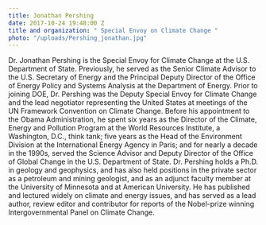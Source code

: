 ```yaml
---
title: Jonathan Pershing
date: 2017-10-24 19:48:00 Z
title and organization: " Special Envoy on Climate Change "
photo: "/uploads/Pershing_jonathan.jpg"
---
```


Dr. Jonathan Pershing is the Special Envoy for Climate Change at the U.S. Department of State. Previously, he served as the Senior Climate Advisor to the U.S. Secretary of Energy and the Principal Deputy Director of the Office of Energy Policy and Systems Analysis at the Department of Energy. Prior to joining DOE, Dr. Pershing was the Deputy Special Envoy for Climate Change and the lead negotiator representing the United States at meetings of the UN Framework Convention on Climate Change. Before his appointment to the Obama Administration, he spent six years as the Director of the Climate, Energy and Pollution Program at the World Resources Institute, a Washington, D.C., think tank; five years as the Head of the Environment Division at the International Energy Agency in Paris; and for nearly a decade in the 1990s, served the Science Advisor and Deputy Director of the Office of Global Change in the U.S. Department of State. Dr. Pershing holds a Ph.D. in geology and geophysics, and has also held positions in the private sector as a petroleum and mining geologist, and as an adjunct faculty member at the University of Minnesota and at American University. He has published and lectured widely on climate and energy issues, and has served as a lead author, review editor and contributor for reports of the Nobel-prize winning Intergovernmental Panel on Climate Change.